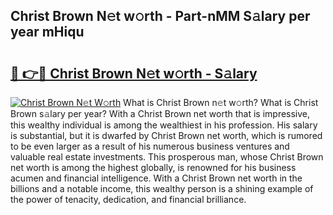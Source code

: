 ## Christ Brown N𝚎t w𝚘rth - Part-nMM S𝚊lary per year mHiqu

# <h2><a href="http://gc0kqyf.nevu.top/?p=Christ+Brown">🔗 👉🔴 Christ Brown N𝚎t w𝚘rth - S𝚊lary</a></h2>

[![Christ Brown N𝚎t W𝚘rth](https://i.imgur.com/Oavwk0R.jpeg)](http://gc0kqyf.nevu.top/?p=Christ+Brown)
What is Christ Brown n𝚎t w𝚘rth? What is Christ Brown s𝚊lary per year?
With a Christ Brown net worth that is impressive, this wealthy individual is among the wealthiest in his profession. His salary is substantial, but it is dwarfed by Christ Brown net worth, which is rumored to be even larger as a result of his numerous business ventures and valuable real estate investments. This prosperous man, whose Christ Brown net worth is among the highest globally, is renowned for his business acumen and financial intelligence. With a Christ Brown net worth in the billions and a notable income, this wealthy person is a shining example of the power of tenacity, dedication, and financial brilliance.
